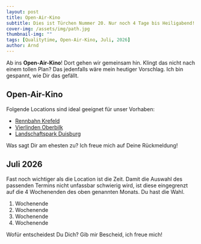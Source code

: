 ```yaml
---
layout: post
title: Open-Air-Kino
subtitle: Dies ist Türchen Nummer 20. Nur noch 4 Tage bis Heiligabend!
cover-img: /assets/img/path.jpg
thumbnail-img: ""
tags: [Qualitytime, Open-Air-Kino, Juli, 2026]
author: Arnd
---
```


Ab ins **Open-Air-Kino**! Dort gehen wir gemeinsam hin. Klingt das nicht nach einem tollen Plan? Das jedenfalls wäre mein heutiger Vorschlag. Ich bin gespannt, wie Dir das gefällt.

## Open-Air-Kino

Folgende Locations sind ideal geeignet für unser Vorhaben: 
* [Rennbahn Krefeld](https://www.swk-openairkino.de/)
* [Vierlinden Oberbilk](https://filmkunstkinos.de/kinos/vier-linden-open-air/)
* [Landschaftspark Duisburg](https://www.stadtwerke-sommerkino.de/)

Was sagt Dir am ehesten zu? Ich freue mich auf Deine Rückmeldung!

## Juli 2026

Fast noch wichtiger als die Location ist die Zeit. Damit die Auswahl des passenden Termins nicht unfassbar schwierig wird, ist diese eingegrenzt auf die 4 Wochenenden des oben genannten Monats. Du hast die Wahl. 

1. Wochenende 
2. Wochenende
3. Wochenende
4. Wochenende

Wofür entscheidest Du Dich? Gib mir Bescheid, ich freue mich!